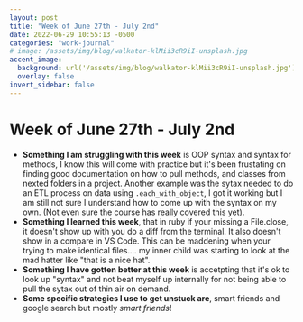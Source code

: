 ```yaml
---
layout: post
title: "Week of June 27th - July 2nd"
date: 2022-06-29 10:55:13 -0500
categories: "work-journal"
# image: /assets/img/blog/walkator-klMii3cR9iI-unsplash.jpg
accent_image:
  background: url('/assets/img/blog/walkator-klMii3cR9iI-unsplash.jpg') center/cover
  overlay: false
invert_sidebar: false
---
```


# Week of June 27th - July 2nd

- **Something I am struggling with this week** is OOP syntax and syntax for methods, I know this will come with practice but it's been frustating on finding good documentation on how to pull methods, and classes from nexted folders in a project. Another example was the sytax needed to do an ETL process on data using `.each_with_object`, I got it working but I am still not sure I understand how to come up with the syntax on my own. (Not even sure the course has really covered this yet).
- **Something I learned this week**, that in ruby if your missing a File.close, it doesn't show up with you do a diff from the terminal. It also doesn't show in a compare in VS Code. This can be maddening when your trying to make identical files.... my inner child was starting to look at the mad hatter like "that is a nice hat".
- **Something I have gotten better at this week** is accetpting that it's ok to look up "syntax" and not beat myself up internally for not being able to pull the sytax out of thin air on demand.
- **Some specific strategies I use to get unstuck are**, smart friends and google search but mostly _smart friends_!
